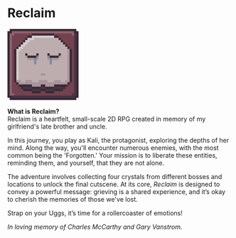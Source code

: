 # Reclaim  

![Game Logo or Screenshot](icon.png)  

**What is Reclaim?**  
Reclaim is a heartfelt, small-scale 2D RPG created in memory of my girlfriend's late brother and uncle.

In this journey, you play as Kali, the protagonist, exploring the depths of her mind. Along the way, you'll encounter numerous enemies, with the most common being the 'Forgotten.' Your mission is to liberate these entities, reminding them, and yourself, that they are not alone.  

The adventure involves collecting four crystals from different bosses and locations to unlock the final cutscene. At its core, *Reclaim* is designed to convey a powerful message: grieving is a shared experience, and it’s okay to cherish the memories of those we've lost.  

Strap on your Uggs, it’s time for a rollercoaster of emotions!  

*In loving memory of Charles McCarthy and Gary Vanstrom.*  

